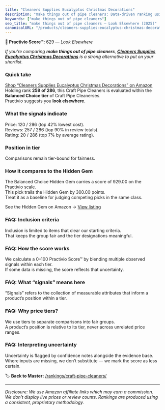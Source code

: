 ```yaml
---
title: "Cleaners Supplies Eucalyptus Christmas Decorations"
description: "make things out of pipe cleaners: Data-driven ranking using the Practivio Score™. Positioned by quality, value, demand, findability, momentum."
keywords: ["make things out of pipe cleaners"]
seo_title: "make things out of pipe cleaners — Look Elsewhere (2025)"
canonicalURL: "/products/cleaners-supplies-eucalyptus-christmas-decorations-B0F25YLZLD/"
---
```


**🚫 Practivio Score™:** 629 — _Look Elsewhere_


*If you're comparing **make things out of pipe cleaners**, **[Cleaners Supplies Eucalyptus Christmas Decorations](https://www.amazon.com/dp/B0F25YLZLD?tag=practivio-20)** is a strong alternative to put on your shortlist.*
### Quick take
[Shop “Cleaners Supplies Eucalyptus Christmas Decorations” on Amazon](https://www.amazon.com/dp/B0F25YLZLD?tag=practivio-20)
Holding rank **259 of 286**, this Craft Pipe Cleaners is evaluated within the **Balanced Choice tier** of Craft Pipe Cleanerses.  
Practivio suggests you **look elsewhere**.

### What the signals indicate
Price: 120 / 286 (top 42% lowest cost).  
Reviews: 257 / 286 (top 90% in review totals).  
Rating: 20 / 286 (top 7% by average rating).  

### Position in tier
Comparisons remain tier-bound for fairness.

### How it compares to the Hidden Gem
The Balanced Choice Hidden Gem carries a score of 929.00 on the Practivio scale.  
This pick trails the Hidden Gem by 300.00 points.  
Treat it as a baseline for judging competing picks in the same class.  

See the Hidden Gem on Amazon → [View listing](https://www.amazon.com/dp/B09LYG8WQ9?tag=practivio-20)

### FAQ: Inclusion criteria
Inclusion is limited to items that clear our starting criteria.  
That keeps the group fair and the tier designations meaningful.

### FAQ: How the score works
We calculate a 0–100 Practivio Score™ by blending multiple observed signals within each tier.  
If some data is missing, the score reflects that uncertainty.

### FAQ: What “signals” means here
“Signals” refers to the collection of measurable attributes that inform a product’s position within a tier.

### FAQ: Why price tiers?
We use tiers to separate comparisons into fair groups.  
A product’s position is relative to its tier, never across unrelated price ranges.

### FAQ: Interpreting uncertainty
Uncertainty is flagged by confidence notes alongside the evidence base.  
Where inputs are missing, we don’t substitute — we mark the score as less certain.


🏷️ **Back to Master:** [/rankings/craft-pipe-cleaners/](/rankings/craft-pipe-cleaners/)

---
_Disclosure: We use Amazon affiliate links which may earn a commission. We don’t display live prices or review counts. Rankings are produced using a consistent, proprietary methodology._

